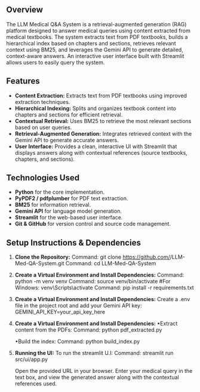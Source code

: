 ## Overview
The LLM Medical Q&A System is a retrieval-augmented generation (RAG) platform designed to answer medical queries using content extracted from medical textbooks. The system extracts text from PDF textbooks, builds a hierarchical index based on chapters and sections, retrieves relevant context using BM25, and leverages the Gemini API to generate detailed, context-aware answers. An interactive user interface built with Streamlit allows users to easily query the system.

## Features
- **Content Extraction:** Extracts text from PDF textbooks using improved extraction techniques.
- **Hierarchical Indexing:** Splits and organizes textbook content into chapters and sections for efficient retrieval.
- **Contextual Retrieval:** Uses BM25 to retrieve the most relevant sections based on user queries.
- **Retrieval-Augmented Generation:** Integrates retrieved context with the Gemini API to generate accurate answers.
- **User Interface:** Provides a clean, interactive UI with Streamlit that displays answers along with contextual references (source textbooks, chapters, and sections).

## Technologies Used
- **Python** for the core implementation.
- **PyPDF2 / pdfplumber** for PDF text extraction.
- **BM25** for information retrieval.
- **Gemini API** for language model generation.
- **Streamlit** for the web-based user interface.
- **Git & GitHub** for version control and source code management.

## Setup Instructions & Dependencies
1. **Clone the Repository:**
   Command: git clone https://github.com/<your-github-username>/LLM-Med-QA-System.git
   Command: cd LLM-Med-QA-System
  
2. **Create a Virtual Environment and Install Dependencies:**
   Command: python -m venv venv
   Command: source venv/bin/activate  #For Windows: venv\Scripts\activate
   Command: pip install -r requirements.txt

3. **Create a Virtual Environment and Install Dependencies:**
   Create a .env file in the project root and add your Gemini API key: GEMINI_API_KEY=your_api_key_here
   
4. **Create a Virtual Environment and Install Dependencies:**
   •Extract content from the PDFs:
   Command: python pdf_extracted.py

   •Build the index:
   Command: python build_index.py

5. **Running the UI:**
   To run the streamlit U.I:
   Command: streamlit run src/ui/app.py

   Open the provided URL in your browser. Enter your medical query in the text box, and view the generated answer along with the contextual references used.
